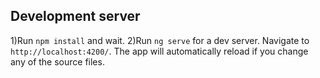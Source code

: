 ## Development server
1)Run `npm install` and wait. 
2)Run `ng serve` for a dev server. Navigate to `http://localhost:4200/`. The app will automatically reload if you change any of the source files.

